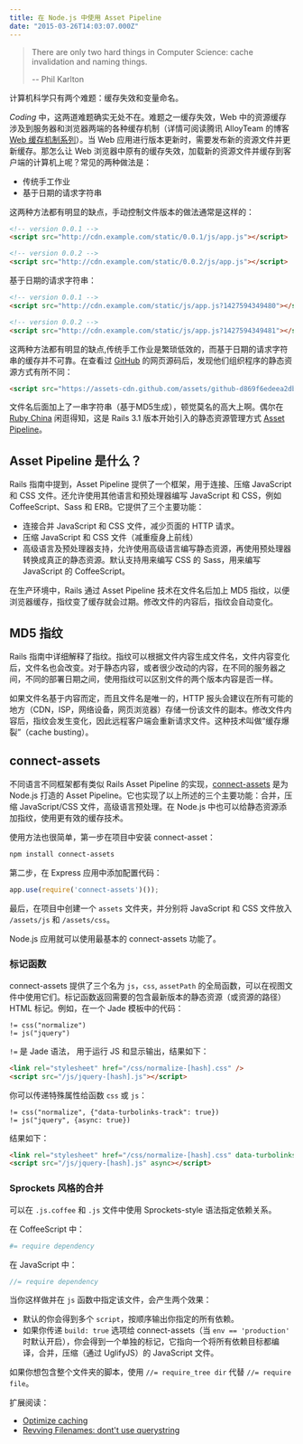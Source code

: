 ```yaml
---
title: 在 Node.js 中使用 Asset Pipeline
date: "2015-03-26T14:03:07.000Z"
---
```


> There are only two hard things in Computer Science: cache invalidation and naming things.
>
> -- Phil Karlton

计算机科学只有两个难题：缓存失效和变量命名。

*Coding* 中，这两道难题确实无处不在。难题之一缓存失效，Web 中的资源缓存涉及到服务器和浏览器两端的各种缓存机制（详情可阅读腾讯 AlloyTeam 的博客 [Web 缓存机制系列](http://alloyteam.com/2012/03/web-cache-1-web-cache-overview/)）。当 Web 应用进行版本更新时，需要发布新的资源文件并更新缓存。那怎么让 Web 浏览器中原有的缓存失效，加载新的资源文件并缓存到客户端的计算机上呢？常见的两种做法是：

- 传统手工作业
- 基于日期的请求字符串

这两种方法都有明显的缺点，手动控制文件版本的做法通常是这样的：

```html
<!-- version 0.0.1 -->
<script src="http://cdn.example.com/static/0.0.1/js/app.js"></script>

<!-- version 0.0.2 -->
<script src="http://cdn.example.com/static/0.0.2/js/app.js"></script>
```

基于日期的请求字符串：

```html
<!-- version 0.0.1 -->
<script src="http://cdn.example.com/static/js/app.js?1427594349480"></script>

<!-- version 0.0.2 -->
<script src="http://cdn.example.com/static/js/app.js?1427594349481"></script>
```

这两种方法都有明显的缺点,传统手工作业是繁琐低效的，而基于日期的请求字符串的缓存并不可靠。在查看过 [GitHub](https://github.com/) 的网页源码后，发现他们组织程序的静态资源方式有所不同：

```html
<script src="https://assets-cdn.github.com/assets/github-d869f6edeea2dbd9c7c3595e2f31cf8a1530bd36eaa84707461f65c5ee848853.js"></script>
```

文件名后面加上了一串字符串（基于MD5生成），顿觉莫名的高大上啊。偶尔在 [Ruby China](https://ruby-china.org/) 闲逛得知，这是 Rails 3.1 版本开始引入的静态资源管理方式 [Asset Pipeline](http://guides.ruby-china.org/asset_pipeline.html)。

## Asset Pipeline 是什么？

Rails 指南中提到，Asset Pipeline 提供了一个框架，用于连接、压缩 JavaScript 和 CSS 文件。还允许使用其他语言和预处理器编写 JavaScript 和 CSS，例如 CoffeeScript、Sass 和 ERB。它提供了三个主要功能：

- 连接合并 JavaScript 和 CSS 文件，减少页面的 HTTP 请求。
- 压缩 JavaScript 和 CSS 文件（减重瘦身上前线）
- 高级语言及预处理器支持，允许使用高级语言编写静态资源，再使用预处理器转换成真正的静态资源。默认支持用来编写 CSS 的 Sass，用来编写 JavaScript 的 CoffeeScript。

在生产环境中，Rails 通过 Asset Pipeline 技术在文件名后加上 MD5 指纹，以便浏览器缓存，指纹变了缓存就会过期。修改文件的内容后，指纹会自动变化。

## MD5 指纹

Rails 指南中详细解释了指纹。指纹可以根据文件内容生成文件名，文件内容变化后，文件名也会改变。对于静态内容，或者很少改动的内容，在不同的服务器之间，不同的部署日期之间，使用指纹可以区别文件的两个版本内容是否一样。

如果文件名基于内容而定，而且文件名是唯一的，HTTP 报头会建议在所有可能的地方（CDN，ISP，网络设备，网页浏览器）存储一份该文件的副本。修改文件内容后，指纹会发生变化，因此远程客户端会重新请求文件。这种技术叫做“缓存爆裂”（cache busting）。

## connect-assets

不同语言不同框架都有类似 Rails Asset Pipeline 的实现，[connect-assets](https://github.com/adunkman/connect-assets) 是为 Node.js 打造的 Asset Pipeline。它也实现了以上所述的三个主要功能：合并，压缩 JavaScript/CSS 文件，高级语言预处理。在 Node.js 中也可以给静态资源添加指纹，使用更有效的缓存技术。

使用方法也很简单，第一步在项目中安装 connect-asset：

```bash
npm install connect-assets
```

第二步，在 Express 应用中添加配置代码：

```javascript
app.use(require('connect-assets')());
```

最后，在项目中创建一个 `assets` 文件夹，并分别将 JavaScript 和 CSS 文件放入 `/assets/js` 和 `/assets/css`。

Node.js 应用就可以使用最基本的 connect-assets 功能了。

### 标记函数

connect-assets 提供了三个名为 `js`，`css`, `assetPath` 的全局函数，可以在视图文件中使用它们。标记函数返回需要的包含最新版本的静态资源（或资源的路径）HTML 标记。例如，在一个 Jade 模板中的代码：

```
!= css("normalize")
!= js("jquery")
```

`!=` 是 Jade 语法， 用于运行 JS 和显示输出，结果如下：

```html
<link rel="stylesheet" href="/css/normalize-[hash].css" />
<script src="/js/jquery-[hash].js"></script>
```

你可以传递特殊属性给函数 `css` 或 `js`：

```
!= css("normalize", {"data-turbolinks-track": true})
!= js("jquery", {async: true})
```

结果如下：

```html
<link rel="stylesheet" href="/css/normalize-[hash].css" data-turbolinks-track />
<script src="/js/jquery-[hash].js" async></script>
```

### Sprockets 风格的合并

可以在 `.js.coffee` 和 `.js` 文件中使用 Sprockets-style 语法指定依赖关系。

在 CoffeeScript 中：

```coffeescript
#= require dependency
```

在 JavaScript 中：

```javascript
//= require dependency
```

当你这样做并在 `js` 函数中指定该文件，会产生两个效果：

- 默认的你会得到多个 `script`，按顺序输出你指定的所有依赖。
- 如果你传递 `build: true` 选项给 connect-assets（当 `env == 'production'` 时默认开启），你会得到一个单独的标记，它指向一个将所有依赖目标都编译，合并，压缩（通过 UglifyJS）的 JavaScript 文件。

如果你想包含整个文件夹的脚本，使用 `//= require_tree dir` 代替 `//= require file`。

扩展阅读：

- [Optimize caching](http://code.google.com/speed/page-speed/docs/caching.html)
- [Revving Filenames: dont't use querystring](http://www.stevesouders.com/blog/2008/08/23/revving-filenames-dont-use-querystring/)
